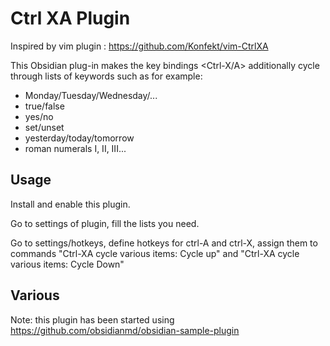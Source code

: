 # Ctrl XA Plugin

Inspired by vim plugin : <https://github.com/Konfekt/vim-CtrlXA>

This Obsidian plug-in makes the key bindings <Ctrl-X/A>
additionally cycle through lists of keywords such as for example:

- Monday/Tuesday/Wednesday/...
- true/false
- yes/no
- set/unset
- yesterday/today/tomorrow
- roman numerals I, II, III...

## Usage

Install and enable this plugin.

Go to settings of plugin, fill the lists you need.

Go to settings/hotkeys, define hotkeys for ctrl-A and ctrl-X, assign them to commands "Ctrl-XA cycle various items: Cycle up" and "Ctrl-XA cycle various items: Cycle Down"

## Various

Note: this plugin has been started using <https://github.com/obsidianmd/obsidian-sample-plugin>
